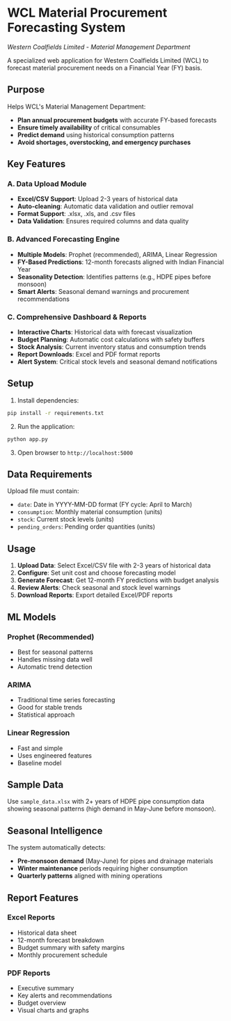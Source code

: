 # WCL Material Procurement Forecasting System

*Western Coalfields Limited - Material Management Department*

A specialized web application for Western Coalfields Limited (WCL) to forecast material procurement needs on a Financial Year (FY) basis.

## Purpose

Helps WCL's Material Management Department:
- **Plan annual procurement budgets** with accurate FY-based forecasts
- **Ensure timely availability** of critical consumables
- **Predict demand** using historical consumption patterns
- **Avoid shortages, overstocking, and emergency purchases**

## Key Features

### A. Data Upload Module
- **Excel/CSV Support**: Upload 2-3 years of historical data
- **Auto-cleaning**: Automatic data validation and outlier removal
- **Format Support**: .xlsx, .xls, and .csv files
- **Data Validation**: Ensures required columns and data quality

### B. Advanced Forecasting Engine
- **Multiple Models**: Prophet (recommended), ARIMA, Linear Regression
- **FY-Based Predictions**: 12-month forecasts aligned with Indian Financial Year
- **Seasonality Detection**: Identifies patterns (e.g., HDPE pipes before monsoon)
- **Smart Alerts**: Seasonal demand warnings and procurement recommendations

### C. Comprehensive Dashboard & Reports
- **Interactive Charts**: Historical data with forecast visualization
- **Budget Planning**: Automatic cost calculations with safety buffers
- **Stock Analysis**: Current inventory status and consumption trends
- **Report Downloads**: Excel and PDF format reports
- **Alert System**: Critical stock levels and seasonal demand notifications

## Setup

1. Install dependencies:
```bash
pip install -r requirements.txt
```

2. Run the application:
```bash
python app.py
```

3. Open browser to `http://localhost:5000`

## Data Requirements

Upload file must contain:
- `date`: Date in YYYY-MM-DD format (FY cycle: April to March)
- `consumption`: Monthly material consumption (units)
- `stock`: Current stock levels (units)
- `pending_orders`: Pending order quantities (units)

## Usage

1. **Upload Data**: Select Excel/CSV file with 2-3 years of historical data
2. **Configure**: Set unit cost and choose forecasting model
3. **Generate Forecast**: Get 12-month FY predictions with budget analysis
4. **Review Alerts**: Check seasonal and stock level warnings
5. **Download Reports**: Export detailed Excel/PDF reports

## ML Models

### Prophet (Recommended)
- Best for seasonal patterns
- Handles missing data well
- Automatic trend detection

### ARIMA
- Traditional time series forecasting
- Good for stable trends
- Statistical approach

### Linear Regression
- Fast and simple
- Uses engineered features
- Baseline model

## Sample Data

Use `sample_data.xlsx` with 2+ years of HDPE pipe consumption data showing seasonal patterns (high demand in May-June before monsoon).

## Seasonal Intelligence

The system automatically detects:
- **Pre-monsoon demand** (May-June) for pipes and drainage materials
- **Winter maintenance** periods requiring higher consumption
- **Quarterly patterns** aligned with mining operations

## Report Features

### Excel Reports
- Historical data sheet
- 12-month forecast breakdown
- Budget summary with safety margins
- Monthly procurement schedule

### PDF Reports
- Executive summary
- Key alerts and recommendations
- Budget overview
- Visual charts and graphs